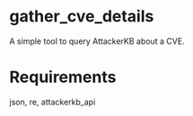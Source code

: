 # gather_cve_details
A simple tool to query AttackerKB about a CVE.

# Requirements
json, re, attackerkb_api

